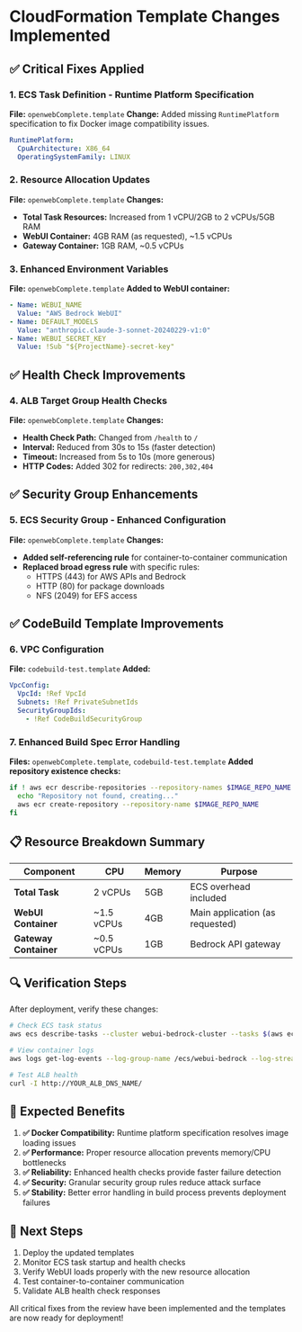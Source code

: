 # CloudFormation Template Changes Implemented

## ✅ **Critical Fixes Applied**

### 1. **ECS Task Definition - Runtime Platform Specification**
**File:** `openwebComplete.template`
**Change:** Added missing `RuntimePlatform` specification to fix Docker image compatibility issues.

```yaml
RuntimePlatform:
  CpuArchitecture: X86_64
  OperatingSystemFamily: LINUX
```

### 2. **Resource Allocation Updates**
**File:** `openwebComplete.template`
**Changes:**
- **Total Task Resources:** Increased from 1 vCPU/2GB to 2 vCPUs/5GB RAM
- **WebUI Container:** 4GB RAM (as requested), ~1.5 vCPUs
- **Gateway Container:** 1GB RAM, ~0.5 vCPUs

### 3. **Enhanced Environment Variables**
**File:** `openwebComplete.template`
**Added to WebUI container:**
```yaml
- Name: WEBUI_NAME
  Value: "AWS Bedrock WebUI"
- Name: DEFAULT_MODELS
  Value: "anthropic.claude-3-sonnet-20240229-v1:0"
- Name: WEBUI_SECRET_KEY
  Value: !Sub "${ProjectName}-secret-key"
```

## ✅ **Health Check Improvements**

### 4. **ALB Target Group Health Checks**
**File:** `openwebComplete.template`
**Changes:**
- **Health Check Path:** Changed from `/health` to `/`
- **Interval:** Reduced from 30s to 15s (faster detection)
- **Timeout:** Increased from 5s to 10s (more generous)
- **HTTP Codes:** Added 302 for redirects: `200,302,404`

## ✅ **Security Group Enhancements**

### 5. **ECS Security Group - Enhanced Configuration**
**File:** `openwebComplete.template`
**Changes:**
- **Added self-referencing rule** for container-to-container communication
- **Replaced broad egress rule** with specific rules:
  - HTTPS (443) for AWS APIs and Bedrock
  - HTTP (80) for package downloads
  - NFS (2049) for EFS access

## ✅ **CodeBuild Template Improvements**

### 6. **VPC Configuration**
**File:** `codebuild-test.template`
**Added:**
```yaml
VpcConfig:
  VpcId: !Ref VpcId
  Subnets: !Ref PrivateSubnetIds
  SecurityGroupIds:
    - !Ref CodeBuildSecurityGroup
```

### 7. **Enhanced Build Spec Error Handling**
**Files:** `openwebComplete.template`, `codebuild-test.template`
**Added repository existence checks:**
```bash
if ! aws ecr describe-repositories --repository-names $IMAGE_REPO_NAME 2>/dev/null; then
  echo "Repository not found, creating..."
  aws ecr create-repository --repository-name $IMAGE_REPO_NAME
fi
```

## 📋 **Resource Breakdown Summary**

| Component | CPU | Memory | Purpose |
|-----------|-----|--------|---------|
| **Total Task** | 2 vCPUs | 5GB | ECS overhead included |
| **WebUI Container** | ~1.5 vCPUs | 4GB | Main application (as requested) |
| **Gateway Container** | ~0.5 vCPUs | 1GB | Bedrock API gateway |

## 🔍 **Verification Steps**

After deployment, verify these changes:

```bash
# Check ECS task status
aws ecs describe-tasks --cluster webui-bedrock-cluster --tasks $(aws ecs list-tasks --cluster webui-bedrock-cluster --query 'taskArns[0]' --output text)

# View container logs
aws logs get-log-events --log-group-name /ecs/webui-bedrock --log-stream-name webui/open-webui/TASK_ID

# Test ALB health
curl -I http://YOUR_ALB_DNS_NAME/
```

## 🎯 **Expected Benefits**

1. **✅ Docker Compatibility:** Runtime platform specification resolves image loading issues
2. **✅ Performance:** Proper resource allocation prevents memory/CPU bottlenecks
3. **✅ Reliability:** Enhanced health checks provide faster failure detection
4. **✅ Security:** Granular security group rules reduce attack surface
5. **✅ Stability:** Better error handling in build process prevents deployment failures

## 🚀 **Next Steps**

1. Deploy the updated templates
2. Monitor ECS task startup and health checks
3. Verify WebUI loads properly with the new resource allocation
4. Test container-to-container communication
5. Validate ALB health check responses

All critical fixes from the review have been implemented and the templates are now ready for deployment! 